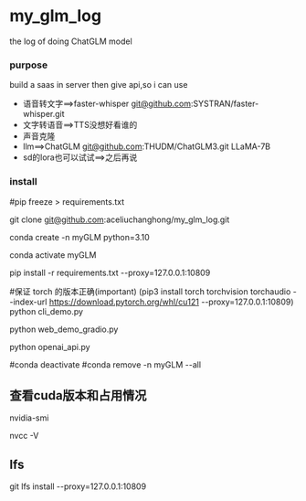 # my_glm_log

the log of doing ChatGLM model

### purpose

build a saas in server then give api,so i can use

* 语音转文字==>faster-whisper git@github.com:SYSTRAN/faster-whisper.git
* 文字转语音==>TTS没想好看谁的
* 声音克隆
* llm==>ChatGLM git@github.com:THUDM/ChatGLM3.git LLaMA-7B
* sd的lora也可以试试==>之后再说

### install

#pip freeze > requirements.txt

git clone git@github.com:aceliuchanghong/my_glm_log.git

conda create -n myGLM python=3.10

conda activate myGLM

pip install -r requirements.txt --proxy=127.0.0.1:10809

#保证 torch 的版本正确(important)
(pip3 install torch torchvision torchaudio --index-url https://download.pytorch.org/whl/cu121 --proxy=127.0.0.1:10809)
python cli_demo.py

python web_demo_gradio.py

python openai_api.py

#conda deactivate
#conda remove -n myGLM --all
## 查看cuda版本和占用情况

nvidia-smi

nvcc -V

## lfs
git lfs install --proxy=127.0.0.1:10809